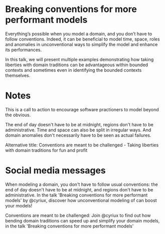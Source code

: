 # Breaking conventions for more performant models

Everything’s possible when you model a domain, and you don’t have to follow conventions. Indeed, it can be beneficial to model time, space, roles and anomalies in unconventional ways to simplify the model and enhance its performances. 

In this talk, we will present multiple examples demonstrating how taking liberties with domain traditions can be advantageous within bounded contexts and sometimes even in identifying the bounded contexts themselves. 

# Notes

This is a call to action to encourage software practioners to model beyond the obvious. 

The end of day doesn't have to be at midnight, regions don't have to be administrative. Time and space can also be split in irregular ways. And domain anomalies don't necessarily have to be seen as actual failures.


Alternative title: Conventions are meant to be challenged - Taking liberties with domain traditions for fun and profit

# Social media messages

When modeling a domain, you don't have to follow usual conventions: the end of day doesn't have to be at midnight, and regions don't have to be administrative. In the talk 'Breaking conventions for more performant models' by @cyriux, discover how unconventional modeling of can boost your models!


Conventions are meant to be challenged: Join @cyriux to find out how bending domain traditions can speed up and simplify your domain models, in the talk 'Breaking conventions for more performant models' 

